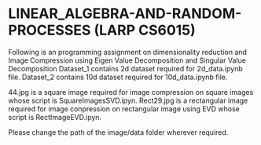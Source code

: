 # LINEAR_ALGEBRA-AND-RANDOM-PROCESSES (LARP CS6015)
Following is an programming assignment on dimensionality reduction and Image Compression using Eigen Value Decomposition and Singular Value Decomposition
Dataset_1 contains 2d dataset required for 2d_data.ipynb file.
Dataset_2 contains 10d dataset required for 10d_data.ipynb file.

44.jpg is a square image required for image compression on square images whose script is SquareImagesSVD.ipyn.
Rect29.jpg is a rectangular image required for image conpression on rectangular image using EVD whose script is RectImageEVD.ipyn.

Please change the path of the image/data folder wherever required.
